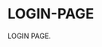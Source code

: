 # LOGIN-PAGE                                             
LOGIN PAGE.                                                                                          
                                                            
                       
                                                                                                      
                                                                      
                
                                                                                                                              



                                             
                                               
                                                                                                                                                                                                                         
